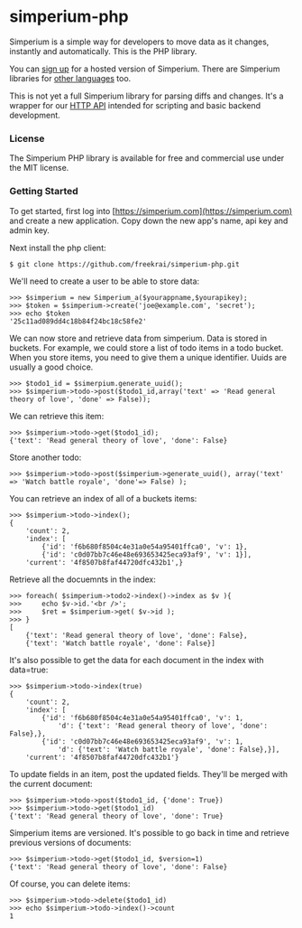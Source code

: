simperium-php
==============

Simperium is a simple way for developers to move data as it changes, instantly and automatically. This is the PHP library.

You can [sign up](http://simperium.com) for a hosted version of Simperium. There are Simperium libraries for [other languages](https://simperium.com/overview/) too.

This is not yet a full Simperium library for parsing diffs and changes. It's a wrapper for our [HTTP API](https://simperium.com/docs/http/) intended for scripting and basic backend development.

### License
The Simperium PHP library is available for free and commercial use under the MIT license.

### Getting Started
To get started, first log into [https://simperium.com](https://simperium.com) and
create a new application.  Copy down the new app's name, api key and admin key.

Next install the php client:

    $ git clone https://github.com/freekrai/simperium-php.git

We'll need to create a user to be able to store data:

	>>> $simperium = new Simperium_a($yourappname,$yourapikey);
    >>> $token = $simperium->create('joe@example.com', 'secret');
    >>> echo $token
    '25c11ad089dd4c18b84f24bc18c58fe2'

We can now store and retrieve data from simperium.  Data is stored in buckets.
For example, we could store a list of todo items in a todo bucket.  When you
store items, you need to give them a unique identifier.  Uuids are usually a
good choice.

    >>> $todo1_id = $simerpium.generate_uuid();
    >>> $simperium->todo->post($todo1_id,array('text' => 'Read general theory of love', 'done' => False));

We can retrieve this item:

    >>> $simperium->todo->get($todo1_id);
    {'text': 'Read general theory of love', 'done': False}

Store another todo:

    >>> $simperium->todo->post($simperium->generate_uuid(), array('text' => 'Watch battle royale', 'done'=> False) );

You can retrieve an index of all of a buckets items:

    >>> $simperium->todo->index();
    {
        'count': 2,
        'index': [
            {'id': 'f6b680f8504c4e31a0e54a95401ffca0', 'v': 1},
            {'id': 'c0d07bb7c46e48e693653425eca93af9', 'v': 1}],
        'current': '4f8507b8faf44720dfc432b1',}

Retrieve all the docuemnts in the index:

    >>> foreach( $simperium->todo2->index()->index as $v ){
    >>> 	echo $v->id.'<br />';
    >>> 	$ret = $simperium->get( $v->id );
    >>> }
    [
        {'text': 'Read general theory of love', 'done': False},
        {'text': 'Watch battle royale', 'done': False}]

It's also possible to get the data for each document in the index with data=true:

    >>> $simperium->todo->index(true)
    {
        'count': 2,
        'index': [
            {'id': 'f6b680f8504c4e31a0e54a95401ffca0', 'v': 1,
                'd': {'text': 'Read general theory of love', 'done': False},},
            {'id': 'c0d07bb7c46e48e693653425eca93af9', 'v': 1,
                'd': {'text': 'Watch battle royale', 'done': False},}],
        'current': '4f8507b8faf44720dfc432b1'}

To update fields in an item, post the updated fields.  They'll be merged
with the current document:

    >>> $simperium->todo->post($todo1_id, {'done': True})
    >>> $simperium->todo->get($todo1_id)
    {'text': 'Read general theory of love', 'done': True}

Simperium items are versioned.  It's possible to go back in time and retrieve
previous versions of documents:

    >>> $simperium->todo->get($todo1_id, $version=1)
    {'text': 'Read general theory of love', 'done': False}

Of course, you can delete items:

    >>> $simperium->todo->delete($todo1_id)
    >>> echo $simperium->todo->index()->count
    1

